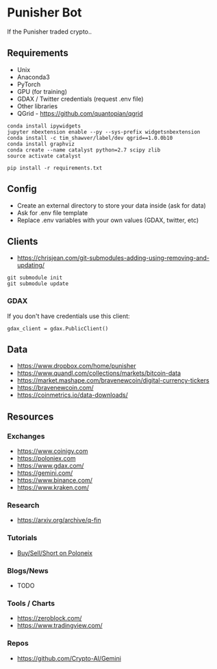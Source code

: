 # Punisher Bot

If the Punisher traded crypto..

## Requirements

* Unix
* Anaconda3
* PyTorch
* GPU (for training)
* GDAX / Twitter credentials (request .env file)
* Other libraries
* QGrid - https://github.com/quantopian/qgrid

```
conda install ipywidgets
jupyter nbextension enable --py --sys-prefix widgetsnbextension
conda install -c tim_shawver/label/dev qgrid==1.0.0b10
conda install graphviz
conda create --name catalyst python=2.7 scipy zlib
source activate catalyst

pip install -r requirements.txt
```

## Config

* Create an external directory to store your data inside (ask for data)
* Ask for .env file template
* Replace .env variables with your own values (GDAX, twitter, etc)

## Clients

* https://chrisjean.com/git-submodules-adding-using-removing-and-updating/

```
git submodule init
git submodule update
```

### GDAX

If you don't have credentials use this client:

```
gdax_client = gdax.PublicClient()
```


## Data 

* https://www.dropbox.com/home/punisher
* https://www.quandl.com/collections/markets/bitcoin-data
* https://market.mashape.com/bravenewcoin/digital-currency-tickers
* https://bravenewcoin.com/
* https://coinmetrics.io/data-downloads/


## Resources

### Exchanges

* https://www.coinigy.com
* https://poloniex.com
* https://www.gdax.com/
* https://gemini.com/
* https://www.binance.com/
* https://www.kraken.com/

### Research

* https://arxiv.org/archive/q-fin

### Tutorials

* [Buy/Sell/Short on Poloneix](https://www.youtube.com/watch?v=YwmoHfZ-qm8)

### Blogs/News

* TODO 

### Tools / Charts

* https://zeroblock.com/
* https://www.tradingview.com/

### Repos

* https://github.com/Crypto-AI/Gemini
